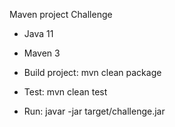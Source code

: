 Maven project Challenge

- Java 11
- Maven 3

- Build project: mvn clean package

- Test: mvn clean test

- Run: javar -jar target/challenge.jar

